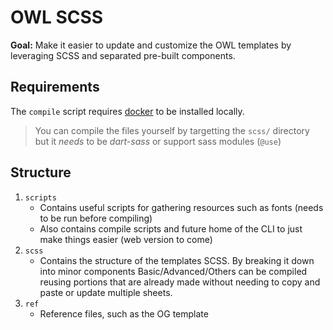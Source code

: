 # OWL SCSS
**Goal:** Make it easier to update and customize the OWL templates by leveraging SCSS and separated pre-built components.

## Requirements
The `compile` script requires [docker](https://docs.docker.com/get-docker/) to be installed locally.  
  
> You can compile the files yourself by targetting the `scss/` directory but it _needs_ to be _dart-sass_ or support sass modules (`@use`)
  
## Structure
1. `scripts`
   - Contains useful scripts for gathering resources such as fonts (needs to be run before compiling)
   - Also contains compile scripts and future home of the CLI to just make things easier (web version to come)
2. `scss`
   - Contains the structure of the templates SCSS. By breaking it down into minor components Basic/Advanced/Others can be compiled reusing portions that are already made without needing to copy and paste or update multiple sheets.
3. `ref`
   - Reference files, such as the OG template
